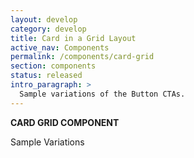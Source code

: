 ```yaml
---
layout: develop
category: develop
title: Card in a Grid Layout
active_nav: Components
permalink: /components/card-grid
section: components
status: released
intro_paragraph: >
  Sample variations of the Button CTAs.
---
```


__CARD GRID COMPONENT__

Sample Variations
